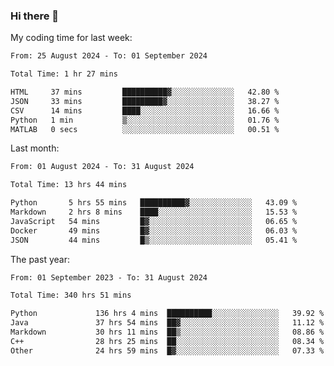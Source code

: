 ### Hi there 👋

My coding time for last week:

<!--START_SECTION:week-->

```txt
From: 25 August 2024 - To: 01 September 2024

Total Time: 1 hr 27 mins

HTML     37 mins         ██████████▓░░░░░░░░░░░░░░   42.80 %
JSON     33 mins         █████████▓░░░░░░░░░░░░░░░   38.27 %
CSV      14 mins         ████░░░░░░░░░░░░░░░░░░░░░   16.66 %
Python   1 min           ▒░░░░░░░░░░░░░░░░░░░░░░░░   01.76 %
MATLAB   0 secs          ░░░░░░░░░░░░░░░░░░░░░░░░░   00.51 %
```

<!--END_SECTION:week-->

Last month:

<!--START_SECTION:month-->

```txt
From: 01 August 2024 - To: 31 August 2024

Total Time: 13 hrs 44 mins

Python       5 hrs 55 mins   ██████████▓░░░░░░░░░░░░░░   43.09 %
Markdown     2 hrs 8 mins    ████░░░░░░░░░░░░░░░░░░░░░   15.53 %
JavaScript   54 mins         █▓░░░░░░░░░░░░░░░░░░░░░░░   06.65 %
Docker       49 mins         █▓░░░░░░░░░░░░░░░░░░░░░░░   06.03 %
JSON         44 mins         █▒░░░░░░░░░░░░░░░░░░░░░░░   05.41 %
```

<!--END_SECTION:month-->

The past year:

<!--START_SECTION:year-->

```txt
From: 01 September 2023 - To: 31 August 2024

Total Time: 340 hrs 51 mins

Python             136 hrs 4 mins  ██████████░░░░░░░░░░░░░░░   39.92 %
Java               37 hrs 54 mins  ██▓░░░░░░░░░░░░░░░░░░░░░░   11.12 %
Markdown           30 hrs 11 mins  ██▒░░░░░░░░░░░░░░░░░░░░░░   08.86 %
C++                28 hrs 25 mins  ██░░░░░░░░░░░░░░░░░░░░░░░   08.34 %
Other              24 hrs 59 mins  █▓░░░░░░░░░░░░░░░░░░░░░░░   07.33 %
```

<!--END_SECTION:year-->
